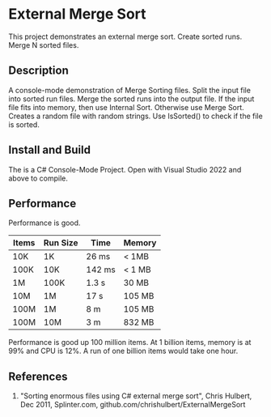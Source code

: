 # External Merge Sort

This project demonstrates an external merge sort.  Create sorted runs.  Merge N sorted files.  

## Description

A console-mode demonstration of Merge Sorting files.  Split the input file into sorted run files.  Merge the sorted runs into the output file.  If the input file fits into memory, then use Internal Sort.  Otherwise use Merge Sort.  Creates a random file with random strings.  Use IsSorted() to check if the file is sorted.  

## Install and Build

The is a C# Console-Mode Project.  Open with  Visual Studio 2022 and above to compile. 

## Performance

Performance is good.

| Items | Run Size | Time | Memory |
| -- | -- | -- | -- |
| 10K | 1K | 26 ms | < 1MB |
| 100K | 10K | 142 ms | < 1 MB |
| 1M | 100K | 1.3 s | 30 MB |
| 10M | 1M | 17 s | 105 MB |
| 100M | 1M | 8 m | 105 MB |
| 100M | 10M | 3 m | 832 MB |

Performance is good up 100 million items.  At 1 billion items, memory is at 99% and CPU is 12%.  A run of one billion items would take one hour.


## References

   1. "Sorting enormous files using C# external merge sort", Chris Hulbert, Dec 2011, Splinter.com, github.com/chrishulbert/ExternalMergeSort
